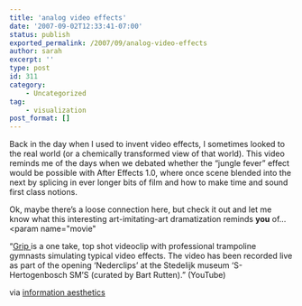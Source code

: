 ```yaml
---
title: 'analog video effects'
date: '2007-09-02T12:33:41-07:00'
status: publish
exported_permalink: /2007/09/analog-video-effects
author: sarah
excerpt: ''
type: post
id: 311
category:
    - Uncategorized
tag:
    - visualization
post_format: []
---
```

Back in the day when I used to invent video effects, I sometimes looked to the real world (or a chemically transformed view of that world). This video reminds me of the days when we debated whether the “jungle fever” effect would be possible with After Effects 1.0, where once scene blended into the next by splicing in ever longer bits of film and how to make time and sound first class notions.

Ok, maybe there’s a loose connection here, but check it out and let me know what this interesting art-imitating-art dramatization reminds **you** of…  
 &lt;param name="movie" [ ](http://www.youtube.com/watch?v=xfmJ6m97HqQ)

“[Grip ](http://www.youtube.com/watch?v=xfmJ6m97HqQ)is a one take, top shot videoclip with professional trampoline gymnasts simulating typical video effects. The video has been recorded live as part of the opening ‘Nederclips’ at the Stedelijk museum ‘S-Hertogenbosch SM’S (curated by Bart Rutten).” (YouTube)

via [information aesthetics](information%20aesthetics)